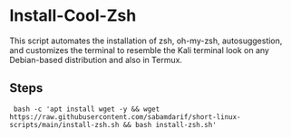 # Install-Cool-Zsh

This script automates the installation of zsh, oh-my-zsh, autosuggestion, and customizes the terminal to resemble the Kali terminal look on any Debian-based distribution and also in Termux.

## Steps

     bash -c 'apt install wget -y && wget https://raw.githubusercontent.com/sabamdarif/short-linux-scripts/main/install-zsh.sh && bash install-zsh.sh'
